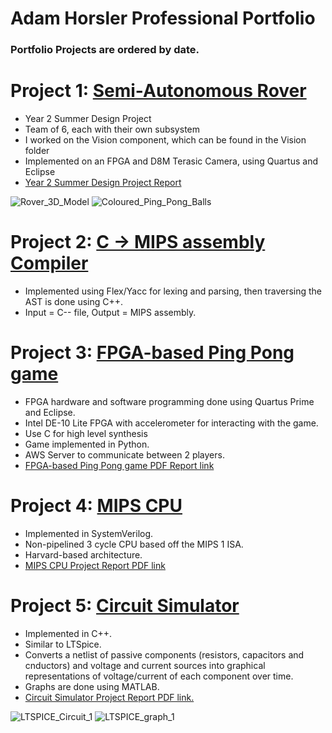 # Adam Horsler Professional Portfolio
### Portfolio Projects are ordered by date.

# Project 1: [Semi-Autonomous Rover](https://github.com/horsada/WAP_Rover)
- Year 2 Summer Design Project
- Team of 6, each with their own subsystem
- I worked on the Vision component, which can be found in the Vision folder
- Implemented on an FPGA and D8M Terasic Camera, using Quartus and Eclipse
- [Year 2 Summer Design Project Report](https://github.com/horsada/Horsada_Portfolio/blob/main/Summer%20Design%20Project%20-%20Group%2020%20-%20WAP.pdf)

![Rover_3D_Model](https://user-images.githubusercontent.com/59962393/122831886-6f7f7d00-d2e2-11eb-8298-77881cb9df2f.JPG) ![Coloured_Ping_Pong_Balls](https://user-images.githubusercontent.com/59962393/122832225-f5032d00-d2e2-11eb-88d9-77ae5236a137.JPG)

# Project 2: [C -> MIPS assembly Compiler](https://github.com/horsada/Morningism)
- Implemented using Flex/Yacc for lexing and parsing, then traversing the AST is done using C++.
- Input = C-- file, Output = MIPS assembly.

# Project 3: [FPGA-based Ping Pong game](https://github.com/horsada/InfoProcessing2020)
- FPGA hardware and software programming done using Quartus Prime and Eclipse.
- Intel DE-10 Lite FPGA with accelerometer for interacting with the game.
- Use C for high level synthesis
- Game implemented in Python.
- AWS Server to communicate between 2 players.
- [FPGA-based Ping Pong game PDF Report link](https://github.com/horsada/Horsada_Portfolio/files/6437688/group_13_report.pdf)

# Project 4: [MIPS CPU](https://github.com/horsada/MIPS_CPU)
- Implemented in SystemVerilog.
- Non-pipelined 3 cycle CPU based off the MIPS 1 ISA.
- Harvard-based architecture.
- [MIPS CPU Project Report PDF link](https://github.com/horsada/Horsada_Portfolio/files/6437660/mips_data_sheet.pdf)

# Project 5: [Circuit Simulator](https://github.com/horsada/Circuit_Simulator)
- Implemented in C++.
- Similar to LTSpice.
- Converts a netlist of passive components (resistors, capacitors and cnductors) and 
voltage and current sources into graphical representations of voltage/current of each
component over time. 
- Graphs are done using MATLAB.
- [Circuit Simulator Project Report PDF link.](https://github.com/horsada/Horsada_Portfolio/files/6437633/ELEC40006.-.Final.Report.pdf)

![LTSPICE_Circuit_1](https://user-images.githubusercontent.com/59962393/117362311-015a3480-aeb3-11eb-9549-b36812b1b3a6.JPG)   ![LTSPICE_graph_1](https://user-images.githubusercontent.com/59962393/117364721-2bf9bc80-aeb6-11eb-9593-6520f82ef86f.JPG)




